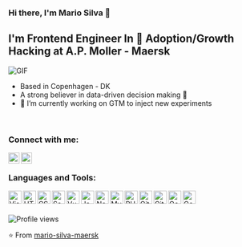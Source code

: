 ### Hi there, I'm Mario Silva 👋


## I'm Frontend Engineer In 🚀  Adoption/Growth Hacking at A.P. Moller - Maersk 

<img align="center" alt="GIF" src="https://media3.giphy.com/media/3ohzdXIKl0BjNK2g3m/giphy.gif" />

- Based in Copenhagen - DK
- A strong believer in data-driven decision making 🚀 
- 🔭 I’m currently working on GTM to inject new experiments
<br />



### Connect with me:

[<img align="left" alt="Twitter | Twitter" width="22px" src="https://cdn.jsdelivr.net/npm/simple-icons@v3/icons/twitter.svg" />][twitter]
[<img align="left" alt="Mario Silva | LinkedIn" width="22px" src="https://cdn.jsdelivr.net/npm/simple-icons@v3/icons/linkedin.svg" />][linkedin]


<br />

### Languages and Tools:

<img align="left" alt="Visual Studio Code" width="26px" src="https://cdn.jsdelivr.net/npm/simple-icons@3.13.0/icons/visualstudiocode.svg" />
<img align="left" alt="HTML5" width="26px" src="https://cdn.jsdelivr.net/npm/simple-icons@3.13.0/icons/html5.svg" />
<img align="left" alt="CSS3" width="26px" src="https://cdn.jsdelivr.net/npm/simple-icons@3.13.0/icons/css3.svg" />
<img align="left" alt="Sass" width="26px" src="https://cdn.jsdelivr.net/npm/simple-icons@3.13.0/icons/sass.svg" />
<img align="left" alt="Vue" width="26px" src="https://cdn.jsdelivr.net/npm/simple-icons@3.13.0/icons/vue-dot-js.svg" />
<img align="left" alt="JavaScript" width="26px" src="https://cdn.jsdelivr.net/npm/simple-icons@3.13.0/icons/javascript.svg" />
<img align="left" alt="Node.js" width="26px" src="https://cdn.jsdelivr.net/npm/simple-icons@3.13.0/icons/node-dot-js.svg" />
<img align="left" alt="MySQL" width="26px" src="https://cdn.jsdelivr.net/npm/simple-icons@3.13.0/icons/mysql.svg" />
<img align="left" alt="PHP" width="26px" src="https://cdn.jsdelivr.net/npm/simple-icons@3.13.0/icons/php.svg" />
<img align="left" alt="Git" width="26px" src="https://cdn.jsdelivr.net/npm/simple-icons@3.13.0/icons/git.svg" />
<img align="left" alt="GitHub" width="26px" src="https://cdn.jsdelivr.net/npm/simple-icons@3.13.0/icons/github.svg" />
<img align="left" alt="Google Analytics" width="26px" src="https://cdn.jsdelivr.net/npm/simple-icons@3.13.0/icons/googleanalytics.svg" />
<img align="left" alt="Google Tag Manager" width="26px" src="https://cdn.jsdelivr.net/npm/simple-icons@3.13.0/icons/googletagmanager.svg" />

<br />
<br />


![Profile views](https://gpvc.arturio.dev/marioadauto)

⭐️ From [mario-silva-maersk](https://github.com/marioadauto)

[twitter]: https://twitter.com/marioeadauto
[instagram]: https://www.instagram.com/mario.e.silva/
[linkedin]: https://www.linkedin.com/in/marioesilva/
[github]: https://github.com/marioadauto


